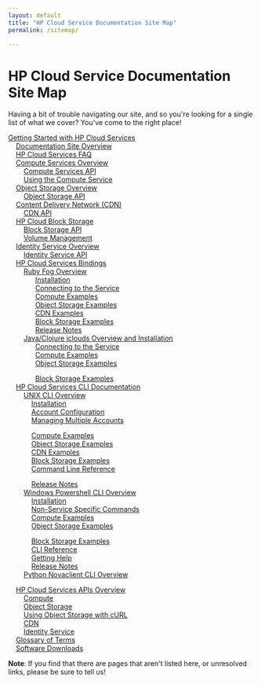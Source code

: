 ```yaml
---
layout: default
title: "HP Cloud Service Documentation Site Map"
permalink: /sitemap/

---
```

# HP Cloud Service Documentation Site Map

Having a bit of trouble navigating our site, and so you're looking for a single list of what we cover?  You've come to the right place!

[Getting Started with HP Cloud Services](/)<br>
&nbsp;&nbsp;&nbsp;&nbsp;[Documentation Site Overview](/site-overview)<br>
&nbsp;&nbsp;&nbsp;&nbsp;[HP Cloud Services FAQ](/faq)<br>
&nbsp;&nbsp;&nbsp;&nbsp;[Compute Services Overview](/compute)<br>
&nbsp;&nbsp;&nbsp;&nbsp;&nbsp;&nbsp;&nbsp;&nbsp;[Compute Services API](/compute/api)<br>
&nbsp;&nbsp;&nbsp;&nbsp;&nbsp;&nbsp;&nbsp;&nbsp;[Using the Compute Service](/compute/using)<br>
&nbsp;&nbsp;&nbsp;&nbsp;[Object Storage Overview](/object-storage)<br>
&nbsp;&nbsp;&nbsp;&nbsp;&nbsp;&nbsp;&nbsp;&nbsp;[Object Storage API](/object-storage/api)<br>
&nbsp;&nbsp;&nbsp;&nbsp;[Content Delivery Network (CDN)](/cdn)<br>
&nbsp;&nbsp;&nbsp;&nbsp;&nbsp;&nbsp;&nbsp;&nbsp;[CDN API](/cdn/api)<br>
&nbsp;&nbsp;&nbsp;&nbsp;[HP Cloud Block Storage](/block-storage)<br>
&nbsp;&nbsp;&nbsp;&nbsp;&nbsp;&nbsp;&nbsp;&nbsp;[Block Storage API](/block-storage/api)<br>
&nbsp;&nbsp;&nbsp;&nbsp;&nbsp;&nbsp;&nbsp;&nbsp;[Volume Management](/cli/unix/volume)<br>
&nbsp;&nbsp;&nbsp;&nbsp;[Identity Service Overview](/identity)<br>
&nbsp;&nbsp;&nbsp;&nbsp;&nbsp;&nbsp;&nbsp;&nbsp;[Identity Service API](identity/api)<br>
&nbsp;&nbsp;&nbsp;&nbsp;[HP Cloud Services Bindings](/bindings)<br>
&nbsp;&nbsp;&nbsp;&nbsp;&nbsp;&nbsp;&nbsp;&nbsp;[Ruby Fog Overview](/bindings/fog)<br>
&nbsp;&nbsp;&nbsp;&nbsp;&nbsp;&nbsp;&nbsp;&nbsp;&nbsp;&nbsp;&nbsp;&nbsp;&nbsp;&nbsp;[Installation](/bindings/fog/install)<br>
&nbsp;&nbsp;&nbsp;&nbsp;&nbsp;&nbsp;&nbsp;&nbsp;&nbsp;&nbsp;&nbsp;&nbsp;&nbsp;&nbsp;[Connecting to the Service](/bindings/fog/connect)<br>
&nbsp;&nbsp;&nbsp;&nbsp;&nbsp;&nbsp;&nbsp;&nbsp;&nbsp;&nbsp;&nbsp;&nbsp;&nbsp;&nbsp;[Compute Examples](/bindings/fog/compute)<br>
&nbsp;&nbsp;&nbsp;&nbsp;&nbsp;&nbsp;&nbsp;&nbsp;&nbsp;&nbsp;&nbsp;&nbsp;&nbsp;&nbsp;[Object Storage Examples](/bindings/fog/object-storage)<br>
&nbsp;&nbsp;&nbsp;&nbsp;&nbsp;&nbsp;&nbsp;&nbsp;&nbsp;&nbsp;&nbsp;&nbsp;&nbsp;&nbsp;[CDN Examples](/bindings/fog/cdn)<br>
&nbsp;&nbsp;&nbsp;&nbsp;&nbsp;&nbsp;&nbsp;&nbsp;&nbsp;&nbsp;&nbsp;&nbsp;&nbsp;&nbsp;[Block Storage Examples](/bindings/fog/block-storage)<br>
&nbsp;&nbsp;&nbsp;&nbsp;&nbsp;&nbsp;&nbsp;&nbsp;&nbsp;&nbsp;&nbsp;&nbsp;&nbsp;&nbsp;[Release Notes](/bindings/fog/release-notes)<br>
&nbsp;&nbsp;&nbsp;&nbsp;&nbsp;&nbsp;&nbsp;&nbsp;[Java/Clojure jclouds Overview and Installation](/bindings/jclouds)<br>
&nbsp;&nbsp;&nbsp;&nbsp;&nbsp;&nbsp;&nbsp;&nbsp;&nbsp;&nbsp;&nbsp;&nbsp;&nbsp;&nbsp;[Connecting to the Service](/bindings/jclouds/connecting)<br>
&nbsp;&nbsp;&nbsp;&nbsp;&nbsp;&nbsp;&nbsp;&nbsp;&nbsp;&nbsp;&nbsp;&nbsp;&nbsp;&nbsp;[Compute Examples](/bindings/jclouds/compute)<br>
&nbsp;&nbsp;&nbsp;&nbsp;&nbsp;&nbsp;&nbsp;&nbsp;&nbsp;&nbsp;&nbsp;&nbsp;&nbsp;&nbsp;[Object Storage Examples](/bindings/jclouds/object-storage)<br>
<!--&nbsp;&nbsp;&nbsp;&nbsp;&nbsp;&nbsp;&nbsp;&nbsp;&nbsp;&nbsp;&nbsp;&nbsp;&nbsp;&nbsp;[CDN Examples](/bindings/jclouds/cdn)<br>-->
&nbsp;&nbsp;&nbsp;&nbsp;&nbsp;&nbsp;&nbsp;&nbsp;&nbsp;&nbsp;&nbsp;&nbsp;&nbsp;&nbsp;[Block Storage Examples](/bindings/jclouds/block-storage)<br>
&nbsp;&nbsp;&nbsp;&nbsp;[HP Cloud Services CLI Documentation](/cli)<br>
&nbsp;&nbsp;&nbsp;&nbsp;&nbsp;&nbsp;&nbsp;&nbsp;[UNIX CLI Overview](/cli/unix)<br>
&nbsp;&nbsp;&nbsp;&nbsp;&nbsp;&nbsp;&nbsp;&nbsp;&nbsp;&nbsp;&nbsp;&nbsp;[Installation](/cli/unix/install)<br>
&nbsp;&nbsp;&nbsp;&nbsp;&nbsp;&nbsp;&nbsp;&nbsp;&nbsp;&nbsp;&nbsp;&nbsp;[Account Configuration](/cli/unix/configuration)<br>
&nbsp;&nbsp;&nbsp;&nbsp;&nbsp;&nbsp;&nbsp;&nbsp;&nbsp;&nbsp;&nbsp;&nbsp;[Managing Multiple Accounts](/cli/unix/account-management)<br>
<!--&nbsp;&nbsp;&nbsp;&nbsp;&nbsp;&nbsp;&nbsp;&nbsp;&nbsp;&nbsp;&nbsp;&nbsp;&nbsp;&nbsp;&nbsp;&nbsp;[Account Management](/cli/unix/configuration)<br>-->
&nbsp;&nbsp;&nbsp;&nbsp;&nbsp;&nbsp;&nbsp;&nbsp;&nbsp;&nbsp;&nbsp;&nbsp;[Compute Examples](/cli/unix/compute)<br>
&nbsp;&nbsp;&nbsp;&nbsp;&nbsp;&nbsp;&nbsp;&nbsp;&nbsp;&nbsp;&nbsp;&nbsp;[Object Storage Examples](/cli/unix/object-storage)<br>
&nbsp;&nbsp;&nbsp;&nbsp;&nbsp;&nbsp;&nbsp;&nbsp;&nbsp;&nbsp;&nbsp;&nbsp;[CDN Examples](/cli/unix/cdn)<br>
&nbsp;&nbsp;&nbsp;&nbsp;&nbsp;&nbsp;&nbsp;&nbsp;&nbsp;&nbsp;&nbsp;&nbsp;[Block Storage Examples](/cli/unix/block-storage)<br>
&nbsp;&nbsp;&nbsp;&nbsp;&nbsp;&nbsp;&nbsp;&nbsp;&nbsp;&nbsp;&nbsp;&nbsp;[Command Line Reference](/cli/unix/reference)<br>
<!--&nbsp;&nbsp;&nbsp;&nbsp;&nbsp;&nbsp;&nbsp;&nbsp;&nbsp;&nbsp;&nbsp;&nbsp;[Getting Help](/cli/unix/help)<br>-->
&nbsp;&nbsp;&nbsp;&nbsp;&nbsp;&nbsp;&nbsp;&nbsp;&nbsp;&nbsp;&nbsp;&nbsp;[Release Notes](/cli/unix/release-notes)<br>
&nbsp;&nbsp;&nbsp;&nbsp;&nbsp;&nbsp;&nbsp;&nbsp;[Windows Powershell CLI Overview](/cli/windows)<br>
&nbsp;&nbsp;&nbsp;&nbsp;&nbsp;&nbsp;&nbsp;&nbsp;&nbsp;&nbsp;&nbsp;&nbsp;[Installation](/cli/windows/installation)<br>
&nbsp;&nbsp;&nbsp;&nbsp;&nbsp;&nbsp;&nbsp;&nbsp;&nbsp;&nbsp;&nbsp;&nbsp;[Non-Service Specific Commands](/cli/windows/commands)<br>
&nbsp;&nbsp;&nbsp;&nbsp;&nbsp;&nbsp;&nbsp;&nbsp;&nbsp;&nbsp;&nbsp;&nbsp;[Compute Examples](/cli/windows/compute)<br>
&nbsp;&nbsp;&nbsp;&nbsp;&nbsp;&nbsp;&nbsp;&nbsp;&nbsp;&nbsp;&nbsp;&nbsp;[Object Storage Examples](/cli/windows/containers-and-folders)<br>
<!--&nbsp;&nbsp;&nbsp;&nbsp;&nbsp;&nbsp;&nbsp;&nbsp;&nbsp;&nbsp;&nbsp;&nbsp;[CDN Examples](/cli/windows/cdn)<br>-->
&nbsp;&nbsp;&nbsp;&nbsp;&nbsp;&nbsp;&nbsp;&nbsp;&nbsp;&nbsp;&nbsp;&nbsp;[Block Storage Examples](/cli/windows/block-storage)<br>
&nbsp;&nbsp;&nbsp;&nbsp;&nbsp;&nbsp;&nbsp;&nbsp;&nbsp;&nbsp;&nbsp;&nbsp;[CLI Reference](/cli/windows/reference)<br>
&nbsp;&nbsp;&nbsp;&nbsp;&nbsp;&nbsp;&nbsp;&nbsp;&nbsp;&nbsp;&nbsp;&nbsp;[Getting Help](/cli/windows/help)<br>
&nbsp;&nbsp;&nbsp;&nbsp;&nbsp;&nbsp;&nbsp;&nbsp;&nbsp;&nbsp;&nbsp;&nbsp;[Release Notes](/cli/windows/release-notes)<br>
&nbsp;&nbsp;&nbsp;&nbsp;&nbsp;&nbsp;&nbsp;&nbsp;[Python Novaclient CLI Overview](/cli/nova)<br>
<!--&nbsp;&nbsp;&nbsp;&nbsp;&nbsp;&nbsp;&nbsp;&nbsp;&nbsp;&nbsp;&nbsp;&nbsp;[Installation](/cli/nova/install)<br>
&nbsp;&nbsp;&nbsp;&nbsp;&nbsp;&nbsp;&nbsp;&nbsp;&nbsp;&nbsp;&nbsp;&nbsp;[CLI Reference](/cli/nova/reference)<br>-->
&nbsp;&nbsp;&nbsp;&nbsp;[HP Cloud Services APIs Overview](/api)<br>
&nbsp;&nbsp;&nbsp;&nbsp;&nbsp;&nbsp;&nbsp;&nbsp;[Compute](/compute/api)<br>
&nbsp;&nbsp;&nbsp;&nbsp;&nbsp;&nbsp;&nbsp;&nbsp;[Object Storage](/object-storage/api)<br>
&nbsp;&nbsp;&nbsp;&nbsp;&nbsp;&nbsp;&nbsp;&nbsp;[Using Object Storage with cURL](/object-storage/api/curl)<br>
&nbsp;&nbsp;&nbsp;&nbsp;&nbsp;&nbsp;&nbsp;&nbsp;[CDN](cdn/api)<br>
&nbsp;&nbsp;&nbsp;&nbsp;&nbsp;&nbsp;&nbsp;&nbsp;[Identity Service](/identity/api)<br>
&nbsp;&nbsp;&nbsp;&nbsp;[Glossary of Terms](/glossary)<br>
&nbsp;&nbsp;&nbsp;&nbsp;[Software Downloads](/downloads)<br>



__Note__: If you find that there are pages that aren't listed here, or unresolved links, please be sure to tell us!